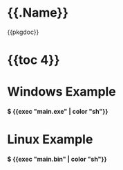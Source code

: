 # {{.Name}}

{{pkgdoc}}

# {{toc 4}}

# Windows Example

#### $ {{exec  "main.exe" | color "sh"}}

# Linux Example

#### $ {{exec "main.bin" | color "sh"}}
